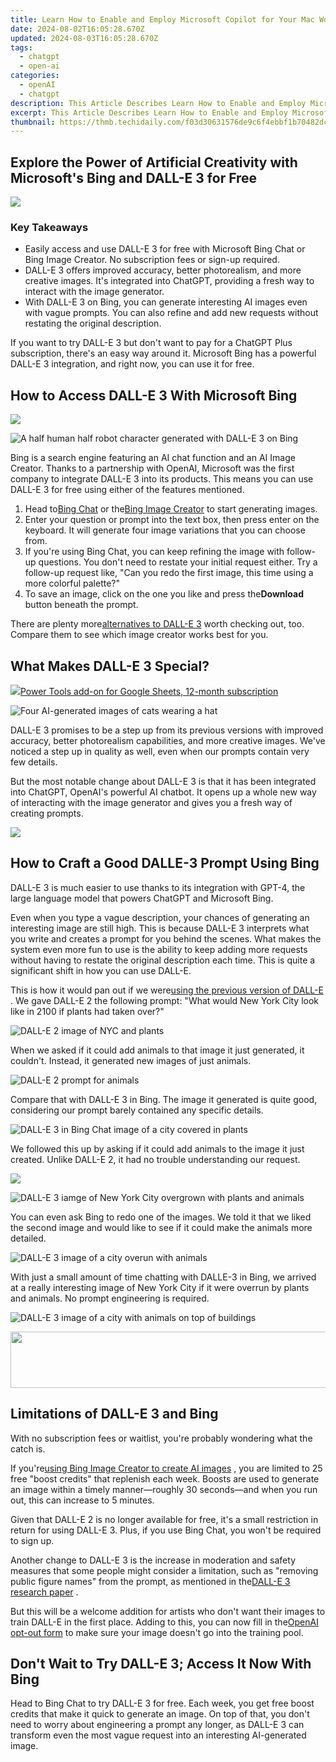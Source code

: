 ```yaml
---
title: Learn How to Enable and Employ Microsoft Copilot for Your Mac Workflows
date: 2024-08-02T16:05:28.670Z
updated: 2024-08-03T16:05:28.670Z
tags:
  - chatgpt
  - open-ai
categories:
  - openAI
  - chatgpt
description: This Article Describes Learn How to Enable and Employ Microsoft Copilot for Your Mac Workflows
excerpt: This Article Describes Learn How to Enable and Employ Microsoft Copilot for Your Mac Workflows
thumbnail: https://thmb.techidaily.com/f03d30631576de9c6f4ebbf1b70482dc429c1bbf94f405ab42db14407ed62e05.jpg
---
```


## Explore the Power of Artificial Creativity with Microsoft's Bing and DALL-E 3 for Free

<!-- affiliate ads begin -->
<a href="https://store.massmailsoftware.com/order/checkout.php?PRODS=1047974&QTY=1&AFFILIATE=108875&CART=1"><img src="https://secure.avangate.com/images/merchant/dc87c13749315c7217cdc4ac692e704c/banera_for_partners-04_%281%29.jpg" border="0"></a>
<!-- affiliate ads end -->
### Key Takeaways

* Easily access and use DALL-E 3 for free with Microsoft Bing Chat or Bing Image Creator. No subscription fees or sign-up required.
* DALL-E 3 offers improved accuracy, better photorealism, and more creative images. It's integrated into ChatGPT, providing a fresh way to interact with the image generator.
* With DALL-E 3 on Bing, you can generate interesting AI images even with vague prompts. You can also refine and add new requests without restating the original description.

 If you want to try DALL-E 3 but don't want to pay for a ChatGPT Plus subscription, there's an easy way around it. Microsoft Bing has a powerful DALL-E 3 integration, and right now, you can use it for free.

## How to Access DALL-E 3 With Microsoft Bing

<!-- affiliate ads begin -->
<a href="https://estore.winxdvd.com/order/checkout.php?PRODS=12653808&QTY=1&AFFILIATE=108875&CART=1"><img src="https://www.winxdvd.com/affiliate/new-banner/wt-500x500.jpg" border="0"></a>
<!-- affiliate ads end -->
![A half human half robot character generated with DALL-E 3 on Bing](https://static1.makeuseofimages.com/wordpress/wp-content/uploads/2023/11/a-half-human-half-robot-character-generated-with-dall-e-3-on-bing.jpg)

 Bing is a search engine featuring an AI chat function and an AI Image Creator. Thanks to a partnership with OpenAI, Microsoft was the first company to integrate DALL-E 3 into its products. This means you can use DALL-E 3 for free using either of the features mentioned.

1. Head to[Bing Chat](https://www.bing.com/search?q=Bing+AI&showconv=1&FORM=hpcodx) or the[Bing Image Creator](https://www.bing.com/create) to start generating images.
2. Enter your question or prompt into the text box, then press enter on the keyboard. It will generate four image variations that you can choose from.
3. If you're using Bing Chat, you can keep refining the image with follow-up questions. You don't need to restate your initial request either. Try a follow-up request like, "Can you redo the first image, this time using a more colorful palette?"
4. To save an image, click on the one you like and press the**Download** button beneath the prompt.

 There are plenty more[alternatives to DALL-E 3](https://www.makeuseof.com/ai-text-to-art-generators/) worth checking out, too. Compare them to see which image creator works best for you.

## What Makes DALL-E 3 Special?

<!-- affiliate ads begin -->
<a href="https://secure.2checkout.com/order/checkout.php?PRODS=4721564&QTY=1&AFFILIATE=108875&CART=1"><img src="https://secure.avangate.com/images/merchant/c14a8df1e1b4d5297e9cb30cb34d5a00/products/copy_power-tools-48.png" border="0">Power Tools add-on for Google Sheets, 12-month subscription</a>
<!-- affiliate ads end -->
![Four AI-generated images of cats wearing a hat](https://static1.makeuseofimages.com/wordpress/wp-content/uploads/2023/11/four-ai-generated-images-of-cats-wearing-a-hat.jpg)

 DALL-E 3 promises to be a step up from its previous versions with improved accuracy, better photorealism capabilities, and more creative images. We've noticed a step up in quality as well, even when our prompts contain very few details.

 But the most notable change about DALL-E 3 is that it has been integrated into ChatGPT, OpenAI's powerful AI chatbot. It opens up a whole new way of interacting with the image generator and gives you a fresh way of creating prompts.

<!-- affiliate ads begin -->
<a href="https://shop.systoolsgroup.com/affiliate.php?ACCOUNT=SYSTOOBY&AFFILIATE=108875&PATH=https%3A%2F%2Fwww.systoolsgroup.com%3FAFFILIATE%3D108875%26RESOURCE%3D%2BSysTools%2BPDF%2BUnlocker"><img src="https://www.systoolsgroup.com/box/pdf-unlocker.png" border="0"></a>
<!-- affiliate ads end -->
## How to Craft a Good DALLE-3 Prompt Using Bing

 DALL-E 3 is much easier to use thanks to its integration with GPT-4, the large language model that powers ChatGPT and Microsoft Bing.

 Even when you type a vague description, your chances of generating an interesting image are still high. This is because DALL-E 3 interprets what you write and creates a prompt for you behind the scenes. What makes the system even more fun to use is the ability to keep adding more requests without having to restate the original description each time. This is quite a significant shift in how you can use DALL-E.

 This is how it would pan out if we were[using the previous version of DALL-E](https://www.makeuseof.com/how-to-use-dall-e-2/) . We gave DALL-E 2 the following prompt: "What would New York City look like in 2100 if plants had taken over?"

![DALL-E 2 image of NYC and plants](https://static1.makeuseofimages.com/wordpress/wp-content/uploads/2023/11/dall-e-2-image-of-nyc-and-plants.jpg)

 When we asked if it could add animals to that image it just generated, it couldn't. Instead, it generated new images of just animals.

![DALL-E 2 prompt for animals](https://static1.makeuseofimages.com/wordpress/wp-content/uploads/2023/11/dall-e-2-prompt-for-animals.jpg)

 Compare that with DALL-E 3 in Bing. The image it generated is quite good, considering our prompt barely contained any specific details.

![DALL-E 3 in Bing Chat image of a city covered in plants](https://static1.makeuseofimages.com/wordpress/wp-content/uploads/2023/11/dall-e-3-in-bing-chat-image-of-a-city-covered-in-plants.jpg)

 We followed this up by asking if it could add animals to the image it just created. Unlike DALL-E 2, it had no trouble understanding our request.

<!-- affiliate ads begin -->
<a href="https://secure.2checkout.com/order/checkout.php?PRODS=4940312&QTY=1&AFFILIATE=108875&CART=1"><img src="https://secure.avangate.com/images/merchant/333ac5d90817d69113471fbb6e531bee/sps-partnership-728x90eng.png" border="0"></a>
<!-- affiliate ads end -->
![DALL-E 3 iamge of New York City overgrown with plants and animals](https://static1.makeuseofimages.com/wordpress/wp-content/uploads/2023/11/dall-e-3-iamge-of-new-york-city-overgrown-with-plants-and-animals.jpg)

 You can even ask Bing to redo one of the images. We told it that we liked the second image and would like to see if it could make the animals more detailed.

![DALL-E 3 image of a city overun with animals](https://static1.makeuseofimages.com/wordpress/wp-content/uploads/2023/11/dall-e-3-image-of-a-city-overun-with-animals.jpg)

 With just a small amount of time chatting with DALLE-3 in Bing, we arrived at a really interesting image of New York City if it were overrun by plants and animals. No prompt engineering is required.

![DALL-E 3 image of a city with animals on top of buildings](https://static1.makeuseofimages.com/wordpress/wp-content/uploads/2023/11/dall-e-3-image-of-a-city-with-animals-on-top-of-buildings.jpg)

<!-- affiliate ads begin -->
<a href="https://zonlipartnershipprogram.pxf.io/c/5597632/1596691/17882" target="_top" id="1596691"><img src="//a.impactradius-go.com/display-ad/17882-1596691" border="0" alt="" width="728" height="90"/></a><img height="0" width="0" src="https://imp.pxf.io/i/5597632/1596691/17882" style="position:absolute;visibility:hidden;" border="0" />
<!-- affiliate ads end -->
## Limitations of DALL-E 3 and Bing

 With no subscription fees or waitlist, you're probably wondering what the catch is.

 If you're[using Bing Image Creator to create AI images](https://www.makeuseof.com/how-use-bing-image-creator-free/) , you are limited to 25 free "boost credits" that replenish each week. Boosts are used to generate an image within a timely manner—roughly 30 seconds—and when you run out, this can increase to 5 minutes.

 Given that DALL-E 2 is no longer available for free, it's a small restriction in return for using DALL-E 3\. Plus, if you use Bing Chat, you won't be required to sign up.

 Another change to DALL-E 3 is the increase in moderation and safety measures that some people might consider a limitation, such as "removing public figure names" from the prompt, as mentioned in the[DALL-E 3 research paper](https://cdn.openai.com/papers/DALL%5FE%5F3%5FSystem%5FCard.pdf) .

 But this will be a welcome addition for artists who don't want their images to train DALL-E in the first place. Adding to this, you can now fill in the[OpenAI opt-out form](https://share.hsforms.com/1%5FOuT5tfFSpic89PqN6r1CQ4sk30) to make sure your image doesn't go into the training pool.

<!-- affiliate ads begin -->

<!-- affiliate ads end -->
## Don't Wait to Try DALL-E 3; Access It Now With Bing

 Head to Bing Chat to try DALL-E 3 for free. Each week, you get free boost credits that make it quick to generate an image. On top of that, you don't need to worry about engineering a prompt any longer, as DALL-E 3 can transform even the most vague request into an interesting AI-generated image.


<ins class="adsbygoogle"
     style="display:block"
     data-ad-format="autorelaxed"
     data-ad-client="ca-pub-7571918770474297"
     data-ad-slot="1223367746"></ins>



<ins class="adsbygoogle"
     style="display:block"
     data-ad-client="ca-pub-7571918770474297"
     data-ad-slot="8358498916"
     data-ad-format="auto"
     data-full-width-responsive="true"></ins>
